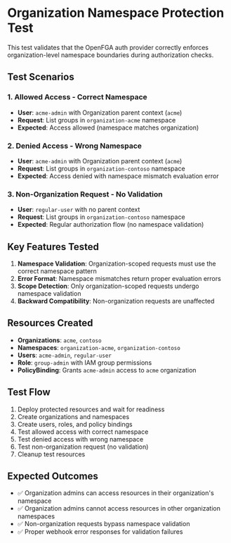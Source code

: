 # Organization Namespace Protection Test

This test validates that the OpenFGA auth provider correctly enforces
organization-level namespace boundaries during authorization checks.

## Test Scenarios

### 1. Allowed Access - Correct Namespace
- **User**: `acme-admin` with Organization parent context (`acme`)
- **Request**: List groups in `organization-acme` namespace
- **Expected**: Access allowed (namespace matches organization)

### 2. Denied Access - Wrong Namespace
- **User**: `acme-admin` with Organization parent context (`acme`)
- **Request**: List groups in `organization-contoso` namespace
- **Expected**: Access denied with namespace mismatch evaluation error

### 3. Non-Organization Request - No Validation
- **User**: `regular-user` with no parent context
- **Request**: List groups in `organization-contoso` namespace
- **Expected**: Regular authorization flow (no namespace validation)

## Key Features Tested

1. **Namespace Validation**: Organization-scoped requests must use the correct
   namespace pattern
2. **Error Format**: Namespace mismatches return proper evaluation errors
3. **Scope Detection**: Only organization-scoped requests undergo namespace
   validation
4. **Backward Compatibility**: Non-organization requests are unaffected

## Resources Created

- **Organizations**: `acme`, `contoso`
- **Namespaces**: `organization-acme`, `organization-contoso`
- **Users**: `acme-admin`, `regular-user`
- **Role**: `group-admin` with IAM group permissions
- **PolicyBinding**: Grants `acme-admin` access to `acme` organization

## Test Flow

1. Deploy protected resources and wait for readiness
2. Create organizations and namespaces
3. Create users, roles, and policy bindings
4. Test allowed access with correct namespace
5. Test denied access with wrong namespace
6. Test non-organization request (no validation)
7. Cleanup test resources

## Expected Outcomes

- ✅ Organization admins can access resources in their organization's namespace
- ✅ Organization admins cannot access resources in other organization namespaces
- ✅ Non-organization requests bypass namespace validation
- ✅ Proper webhook error responses for validation failures
